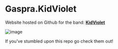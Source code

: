 # Gaspra.KidViolet

Website hosted on Github for the band: **[KidViolet](http://www.kidviolet.com)**


![image](https://user-images.githubusercontent.com/35634732/66202252-2ebe7b00-e69d-11e9-8b48-941821f561af.png)


If you've stumbled upon this repo go check them out! 
